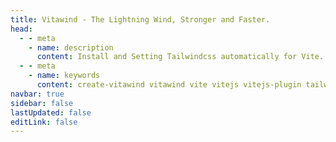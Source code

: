 ```yaml
---
title: Vitawind - The Lightning Wind, Stronger and Faster.
head:
  - - meta
    - name: description
      content: Install and Setting Tailwindcss automatically for Vite. Easy To Install, automatically open Tailwind JIT Mode and  One-Command Setting
  - - meta
    - name: keywords
      content: create-vitawind vitawind vite vitejs vitejs-plugin tailwind tailwindcss hmr
navbar: true
sidebar: false
lastUpdated: false
editLink: false
---
```


<HomePage />
<Footer />
